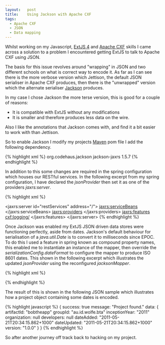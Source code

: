 ```yaml
--- 
layout:   post
title:    Using Jackson with Apache CXF
tags: 
  - Apache CXF
  - JSON
  - Data mapping
---
```


Whilst working on my Javascript, [ExtJS 4](http://www.sencha.com/products/extjs/) and [Apache CXF](http://cxf.apache.org) skills I came across a solution to a problem I encountered getting ExtJS to talk to Apache CXF using JSON. 

The basis for this issue revolves around "wrapping" in JSON and two different schools on what is correct way to encode it. As far as I can see there is the more verbose version which Jettison, the default JSON serialiser in Apache CXF produces, then there is the "unwrapped" version which the alternate serialiser [Jackson](http://jackson.codehaus.org/) produces.


In my case I chose Jackson the more terse version, this is good for a couple of reasons:
* It is compatible with ExtJS without any modifications
* It is smaller and therefore produces less data on the wire.

Also I like the annotations that Jackson comes with, and find it a bit easier to work with than Jettison.

So to enable Jackson I modify my projects [Maven](http://maven.apache.org) pom file I add the following dependency.

{% highlight xml %}
<dependency>
    <groupId>org.codehaus.jackson</groupId>
    <artifactId>jackson-jaxrs</artifactId>
    <version>1.5.7</version>
</dependency>
{% endhighlight %}

In addition to this some changes are required in the spring configuration which houses our RESTful services. In the following excerpt from my spring configuration, I have declared the _jsonProvider_ then set it as one of the providers _jaxrs:server_.

{% highlight xml %}
<bean id="jsonProvider" class="org.codehaus.jackson.jaxrs.JacksonJsonProvider"/>

<jaxrs:server id="restServices" address="/">
        <jaxrs:serviceBeans>
            <ref bean="projectService"/>
        </jaxrs:serviceBeans>
        <jaxrs:providers>
            <ref bean="jsonProvider"/>
        </jaxrs:providers>
        <jaxrs:features>
            <cxf:logging/>
        </jaxrs:features>
</jaxrs:server>
{% endhighlight %}

Once Jackson was enabled my ExtJS JSON driven data stores were functioning perfectly, aside from dates. Jackson's default behaviour for serialisation of a _java.util.Date_ is to convert it to milliseconds since EPOC. To do this I used a feature in spring known as compound property names, this enabled me to instantiate an instance of the mapper, then override the _serializationConfig.dateFormat_ to configure the mapper to produce ISO 8601 dates. This shown in the following excerpt which illustrates the updated _jsonProvider_ using the reconfigured _jacksonMapper_.

{% highlight xml %}
<bean id="jacksonMapper" class="org.codehaus.jackson.map.ObjectMapper">
  <property name="serializationConfig.dateFormat">
    <bean class="java.text.SimpleDateFormat">
      <constructor-arg value="yyyy-MM-dd'T'HH:mm:ss.SZ"/>
    </bean>
  </property>
</bean>

<bean id="jsonProvider" class="org.codehaus.jackson.jaxrs.JacksonJsonProvider"
    p:mapper-ref="jacksonMapper"/>
{% endhighlight %}

The result of this is shown in the following JSON sample which illustrates how a project object containing some dates is encoded.

{% highlight javascript %}
{
    success: true
    message: "Project found."
    data: {
        artifactId: "bobtheapp"
        groupId: "au.id.wolfe.bta"
        inceptionYear: "2011"
        organization: null
        developers: null
        dateAdded: "2011-05-21T20:34:15.862+1000"
        dateUpdated: "2011-05-21T20:34:15.862+1000"
        version: "1.0.0"
    }
}
{% endhighlight %}

So after another journey off track back to hacking on my project.
